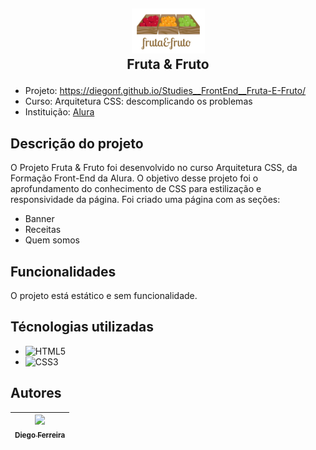 ## <p align="center">![logo da Fruta e Fruto](./assets/img/logo.jpg)<br>Fruta & Fruto </p>

* Projeto: https://diegonf.github.io/Studies__FrontEnd__Fruta-E-Fruto/
* Curso: Arquitetura CSS: descomplicando os problemas
* Instituição: [Alura](https://www.alura.com.br)


## Descrição do projeto
O Projeto Fruta & Fruto foi desenvolvido no curso Arquitetura CSS, da Formação Front-End da Alura.
O objetivo desse projeto foi o aprofundamento do conhecimento de CSS para estilização e responsividade da página.
Foi criado uma página com as seções:
* Banner
* Receitas
* Quem somos

## Funcionalidades
O projeto está estático e sem funcionalidade.

## Técnologias utilizadas
* ![HTML5](https://img.shields.io/badge/-HTML5-E34F26?style=flat-square&logo=html5&logoColor=white) 
* ![CSS3](https://img.shields.io/badge/-CSS3-1572B6?style=flat-square&logo=css3)

## Autores
| [<img src="https://avatars.githubusercontent.com/u/97759524?v=4" width=115><br><sub>Diego Ferreira</sub>](https://github.com/diegonf) | 
| :---: |
